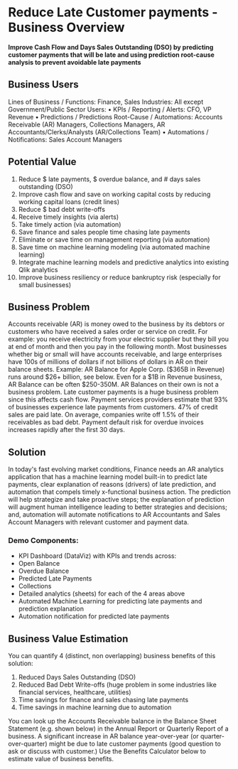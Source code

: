 # Reduce Late Customer payments - Business Overview

**Improve Cash Flow and Days Sales Outstanding (DSO) by predicting customer payments that will be late and using prediction root-cause analysis to prevent avoidable late payments**
 
## Business Users
Lines of Business / Functions: Finance, Sales
Industries: All except Government/Public Sector
Users:
•	KPIs / Reporting / Alerts: CFO, VP Revenue
•	Predictions / Predictions Root-Cause / Automations: Accounts Receivable (AR) Managers, Collections Managers, AR Accountants/Clerks/Analysts (AR/Collections Team)
•	Automations / Notifications: Sales Account Managers

## Potential Value
1.	Reduce $ late payments, $ overdue balance, and # days sales outstanding (DSO)
2.	Improve cash flow and save on working capital costs by reducing working capital loans (credit lines)
3.	Reduce $ bad debt write-offs
4.	Receive timely insights (via alerts)
5.	Take timely action (via automation)
6.	Save finance and sales people time chasing late payments
7.	Eliminate or save time on management reporting (via automation)
8.	Save time on machine learning modeling (via automated machine learning)
9.	Integrate machine learning models and predictive analytics into existing Qlik analytics
10.	Improve business resiliency or reduce bankruptcy risk (especially for small businesses)
 
## Business Problem
Accounts receivable (AR) is money owed to the business by its debtors or customers who have received a sales order or service on credit. For example: you receive electricity from your electric supplier but they bill you at end of month and then you pay in the following month. Most businesses whether big or small will have accounts receivable, and large enterprises have 100s of millions of dollars if not billions of dollars in AR on their balance sheets. Example: AR Balance for Apple Corp. ($365B in Revenue) runs around $26+ billion, see below. Even for a $1B in Revenue business, AR Balance can be often $250-350M. AR Balances on their own is not a business problem.
Late customer payments is a huge business problem since this affects cash flow. Payment services providers estimate that 93% of businesses experience late payments from customers. 47% of credit sales are paid late. On average, companies write off 1.5% of their receivables as bad debt. Payment default risk for overdue invoices increases rapidly after the first 30 days.
 
## Solution
In today's fast evolving market conditions, Finance needs an AR analytics application that has a machine learning model built-in to predict late payments, clear explanation of reasons (drivers) of late prediction, and automation that compels timely x-functional business action. The prediction will help strategize and take proactive steps; the explanation of prediction will augment human intelligence leading to better strategies and decisions; and, automation will automate notifications to AR Accountants and Sales Account Managers with relevant customer and payment data.
### Demo Components:
- KPI Dashboard (DataViz) with KPIs and trends across: 
- Open Balance
- Overdue Balance
- Predicted Late Payments
- Collections
- Detailed analytics (sheets) for each of the 4 areas above
- Automated Machine Learning for predicting late payments and prediction explanation
- Automation notification for predicted late payments
 
## Business Value Estimation
You can quantify 4 (distinct, non overlapping) business benefits of this solution: 
1.	Reduced Days Sales Outstanding (DSO)
2.	Reduced Bad Debt Write-offs  (huge problem in some industries like financial services, healthcare, utilities)
3.	Time savings for finance and sales chasing late payments
4.	Time savings in machine learning due to automation

You can look up the Accounts Receivable balance in the Balance Sheet Statement (e.g. shown below) in the Annual Report or Quarterly Report of a business. A significant increase in AR balance year-over-year (or quarter-over-quarter) might be due to late customer payments (good question to ask or discuss with customer.) Use the Benefits Calculator below to estimate value of business benefits. 
